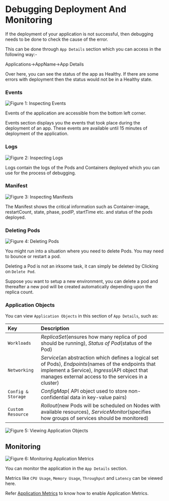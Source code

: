 # Debugging Deployment And Monitoring

If the deployment of your application is not successful, then debugging needs to be done to check the cause of the error.

This can be done through `App Details` section which you can access in the following way:-

Applications-&gt;AppName-&gt;App Details

Over here, you can see the status of the app as Healthy. If there are some errors with deployment then the status would not be in a Healthy state.

### Events

![Figure 1: Inspecting Events](https://devtron-public-asset.s3.us-east-2.amazonaws.com/images/debugging-deployment-and-monitoring/events.jpg)

Events of the application are accessible from the bottom left corner.

Events section displays you the events that took place during the deployment of an app. These events are available until 15 minutes of deployment of the application.

### Logs

![Figure 2: Inspecting Logs](https://devtron-public-asset.s3.us-east-2.amazonaws.com/images/debugging-deployment-and-monitoring/logs.jpg)

Logs contain the logs of the Pods and Containers deployed which you can use for the process of debugging.

### Manifest

![Figure 3: Inspecting Manifests](https://devtron-public-asset.s3.us-east-2.amazonaws.com/images/debugging-deployment-and-monitoring/manifest.jpg)

The Manifest shows the critical information such as Container-image, restartCount, state, phase, podIP, startTime etc. and status of the pods deployed.

### Deleting Pods

![Figure 4: Deleting Pods](https://devtron-public-asset.s3.us-east-2.amazonaws.com/images/debugging-deployment-and-monitoring/delete-pod.jpg)

You might run into a situation where you need to delete Pods. You may need to bounce or restart a pod.

Deleting a Pod is not an irksome task, it can simply be deleted by Clicking on `Delete Pod`.

Suppose you want to setup a new environment, you can delete a pod and thereafter a new pod will be created automatically depending upon the replica count.

### Application Objects

You can view `Application Objects` in this section of `App Details`, such as:

| Key                | Description                                                                                                                                                                                                        |
| :----------------- | :----------------------------------------------------------------------------------------------------------------------------------------------------------------------------------------------------------------- |
| `Workloads`        | _ReplicaSet_\(ensures how many replica of pod should be running\), _Status of Pod_\(status of the Pod\)                                                                                                            |
| `Networking`       | _Service_\(an abstraction which defines a logical set of Pods\), _Endpoints_\(names of the endpoints that implement a Service\), _Ingress_\(API object that manages external access to the services in a cluster\) |
| `Config & Storage` | _ConfigMap_\( API object used to store non-confidential data in key-value pairs\)                                                                                                                                  |
| `Custom Resource`  | _Rollout_\(new Pods will be scheduled on Nodes with available resources\), _ServiceMonitor_\(specifies how groups of services should be monitored\)                                                                |


![Figure 5: Viewing Application Objects](https://devtron-public-asset.s3.us-east-2.amazonaws.com/images/debugging-deployment-and-monitoring/ingress.jpg)

## Monitoring

![Figure 6: Monitoring Application Metrics](https://devtron-public-asset.s3.us-east-2.amazonaws.com/images/debugging-deployment-and-monitoring/monitoring.jpg)

You can monitor the application in the `App Details` section.

Metrics like `CPU Usage`, `Memory Usage`, `Throughput` and `Latency` can be viewed here.

Refer [Application Metrics](./creating-application/app-metrics.md) to know how to enable Application Metrics.